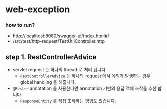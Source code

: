 # web-exception

### how to run?

- http://localhost:8080/swagger-ui/index.html#/
- /src/test/http-request/TestUtilController.http

## step 1. RestControllerAdvice

- servlet request 는 하나의 thread 로 처리 됩니다.
    - `RestControllerAdvice` 는 하나의 request 에서 에외가 발생하는 경우 global handling 을 해줍니다.
- `@Rest~~` annotation 을 사용한다면 annotation 기반의 응답 객체 조작을 추천 합니다.
    - `ResponseEntity` 를 직접 조작하는 방법도 있습니다.
